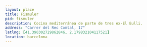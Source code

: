 ```yaml
---
layout: place
title: Fismuler
pid: fismuler
description: Cocina mediterránea de parte de tres ex-El Bulli.
address: "Carrer del Rec Comtal, 17"
latlng: [41.390302729862846, 2.179832104117521]
location: barcelona
---
```

